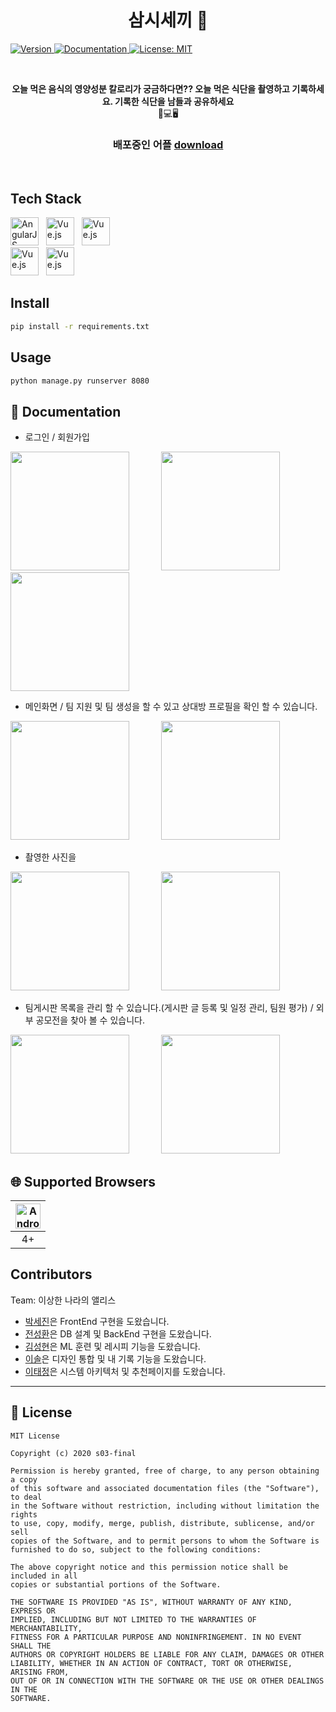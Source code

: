 <h1 align="center"> 삼시세끼 👋</h1>
<p>
  <a href="https://drive.google.com/file/d/1N3IzRW76bwCpz-Kd8p0N_UpKVS93eFC9/view?usp=sharing" target="_blank">
  <img alt="Version" src="https://img.shields.io/badge/version-1.0-blue.svg?cacheSeconds=2592000" />
  </a>
  <a href="https://drive.google.com/file/d/1N3IzRW76bwCpz-Kd8p0N_UpKVS93eFC9/view?usp=sharing" target="_blank">
    <img alt="Documentation" src="https://img.shields.io/badge/documentation-yes-brightgreen.svg" />
  </a>
  <a href="#" target="_blank">
    <img alt="License: MIT" src="https://img.shields.io/badge/License-MIT-yellow.svg" />
  </a>
</p><br/>

<p align=center>
  <b>오늘 먹은 음식의 영양성분 칼로리가 궁금하다면?? 오늘 먹은 식단을 촬영하고 기록하세요. 기록한 식단을 남들과 공유하세요 </b><br>📱💻🖥
</p>

<h3 align=center>
배포중인 어플
  <a href="https://drive.google.com/file/d/1N3IzRW76bwCpz-Kd8p0N_UpKVS93eFC9/view?usp=sharing">download</a> 
</h3><br/>


## Tech Stack

<div>
    <a href="https://github.com/naver/egjs-flicking/blob/master/packages/ngx-flicking/README.md"><img width="45" src="https://www.manhattanmobile.com/wp-content/uploads/2018/08/react-native-workshop-1024x538.jpg" alt="AngularJS" /></a>&nbsp;&nbsp;
    <a href="https://github.com/naver/egjs-flicking/blob/master/packages/vue-flicking/README.md"><img width="45" src="https://t1.daumcdn.net/cfile/tistory/998EBC4E5B5350CC32" alt="Vue.js" /></a>&nbsp;&nbsp;
    <a href="https://github.com/naver/egjs-flicking/blob/master/packages/vue-flicking/README.md"><img width="45" src="https://t1.daumcdn.net/cfile/tistory/9987444D5AA3751837" alt="Vue.js" /></a>
</div>


<div>
    <a href="https://github.com/naver/egjs-flicking/blob/master/packages/vue-flicking/README.md"><img width="45" src="https://4.bp.blogspot.com/-brgnjo5GUa0/WLhXuAwnQII/AAAAAAAAD88/oxL3WK0wiU8zRVDAKyt1sUo37VZLo3BrQCLcB/s200/Android%2BLogo.png" alt="Vue.js" /></a>&nbsp;&nbsp;
    <a href="https://github.com/naver/egjs-flicking/blob/master/packages/vue-flicking/README.md"><img width="45" src="https://encrypted-tbn0.gstatic.com/images?q=tbn:ANd9GcRiwsw2zjytYQGtiLA4ZdKwANVx-PuYKxa2eg&usqp=CAU" alt="Vue.js" /></a>&nbsp;&nbsp;
</div>

## Install

```sh
pip install -r requirements.txt
```

## Usage

```sh
python manage.py runserver 8080
```


## 📖 Documentation


* 로그인 / 회원가입

<div>
	<img width="190" src="https://firebasestorage.googleapis.com/v0/b/neonaedong.appspot.com/o/readmeMD%2FKakaoTalk_20200820_181146142.gif?alt=media&token=379ba17d-e6bd-441b-a8ac-77bb4466687c">&nbsp;&nbsp;&nbsp;&nbsp;&nbsp;&nbsp;&nbsp;&nbsp;&nbsp;&nbsp;&nbsp;&nbsp;
    <img width="190" src="https://firebasestorage.googleapis.com/v0/b/neonaedong.appspot.com/o/readmeMD%2FKakaoTalk_20200820_174541048.jpg?alt=media&token=cf166865-2855-4298-83f8-18475e351296">&nbsp;&nbsp;&nbsp;&nbsp;&nbsp;&nbsp;&nbsp;&nbsp;&nbsp;&nbsp;&nbsp;&nbsp;
    <img width="190" src="https://firebasestorage.googleapis.com/v0/b/neonaedong.appspot.com/o/readmeMD%2FKakaoTalk_20200820_174540790.jpg?alt=media&token=3ac3d58a-a977-474a-835d-2a803cfbffd6">
</div>



* 메인화면 / 팀 지원 및 팀 생성을 할 수 있고 상대방 프로필을 확인 할 수 있습니다.

<div>
    <img width="190" src="https://firebasestorage.googleapis.com/v0/b/neonaedong.appspot.com/o/readmeMD%2FKakaoTalk_20200820_183838866.gif?alt=media&token=499087a2-088d-4744-9c3c-c8dda24aab59">&nbsp;&nbsp;&nbsp;&nbsp;&nbsp;&nbsp;&nbsp;&nbsp;&nbsp;&nbsp;&nbsp;&nbsp;
    <img width="190" src="https://firebasestorage.googleapis.com/v0/b/neonaedong.appspot.com/o/readmeMD%2FKakaoTalk_20200820_185711169.gif?alt=media&token=bf9cdbfe-366f-4e05-a1c1-f452bb033b84">
</div>

* 촬영한 사진을 

<div>
    <img width="190" src="https://firebasestorage.googleapis.com/v0/b/neonaedong.appspot.com/o/readmeMD%2F%EA%B2%80%EC%83%89.gif?alt=media&token=3b58ae9d-13fd-478a-994f-5ac11532b01c">&nbsp;&nbsp;&nbsp;&nbsp;&nbsp;&nbsp;&nbsp;&nbsp;&nbsp;&nbsp;&nbsp;&nbsp;
    <img width="190" src="https://firebasestorage.googleapis.com/v0/b/neonaedong.appspot.com/o/readmeMD%2F%EB%82%B4%20%EC%A0%95%EB%B3%B4%20%EC%88%98%EC%A0%95.gif?alt=media&token=43fe9c70-1372-4d5b-8048-3a605b4ec3f1">
</div>



* 팀게시판 목록을 관리 할 수 있습니다.(게시판 글 등록 및 일정 관리, 팀원 평가) / 외부 공모전을 찾아 볼 수 있습니다.

<div>
    <img width="190" src="https://firebasestorage.googleapis.com/v0/b/neonaedong.appspot.com/o/readmeMD%2F%ED%8C%80%EA%B2%8C%EC%8B%9C%ED%8C%90.gif?alt=media&token=dd1ce44f-7c94-44dc-8faf-8287ba5dd5c9">&nbsp;&nbsp;&nbsp;&nbsp;&nbsp;&nbsp;&nbsp;&nbsp;&nbsp;&nbsp;&nbsp;&nbsp;
    <img width="190" src="https://firebasestorage.googleapis.com/v0/b/neonaedong.appspot.com/o/readmeMD%2F%EC%99%B8%EB%B6%80%20%EA%B3%B5%EB%AA%A8%EC%A0%84.gif?alt=media&token=9946618b-6984-4cdc-8727-5dff9990422f">

</div>




## 🌐 Supported Browsers
|<img width="40" src="https://simpleicons.org/icons/android.svg" alt="Android">|
|:---:|
|4+|



## Contributors

Team: 이상한 나라의 앨리스
* [박세진](https://lab.ssafy.com/psj8532)은 FrontEnd 구현을 도왔습니다.
* [전성환](https://lab.ssafy.com/jeonsung02)은 DB 설계 및 BackEnd 구현을 도왔습니다.
* [김성현](https://lab.ssafy.com/tjdgus2319)은 ML 훈련 및 레시피 기능을 도왔습니다.
* [이솔](https://lab.ssafy.com/tedy55)은 디자인 통합 및 내 기록 기능을 도왔습니다.
* [이태정](https://lab.ssafy.com/taehee7590)은 시스템 아키텍처 및 추천페이지를 도왔습니다.


***
## 📜 License

```
MIT License

Copyright (c) 2020 s03-final

Permission is hereby granted, free of charge, to any person obtaining a copy
of this software and associated documentation files (the "Software"), to deal
in the Software without restriction, including without limitation the rights
to use, copy, modify, merge, publish, distribute, sublicense, and/or sell
copies of the Software, and to permit persons to whom the Software is
furnished to do so, subject to the following conditions:

The above copyright notice and this permission notice shall be included in all
copies or substantial portions of the Software.

THE SOFTWARE IS PROVIDED "AS IS", WITHOUT WARRANTY OF ANY KIND, EXPRESS OR
IMPLIED, INCLUDING BUT NOT LIMITED TO THE WARRANTIES OF MERCHANTABILITY,
FITNESS FOR A PARTICULAR PURPOSE AND NONINFRINGEMENT. IN NO EVENT SHALL THE
AUTHORS OR COPYRIGHT HOLDERS BE LIABLE FOR ANY CLAIM, DAMAGES OR OTHER
LIABILITY, WHETHER IN AN ACTION OF CONTRACT, TORT OR OTHERWISE, ARISING FROM,
OUT OF OR IN CONNECTION WITH THE SOFTWARE OR THE USE OR OTHER DEALINGS IN THE
SOFTWARE.


```